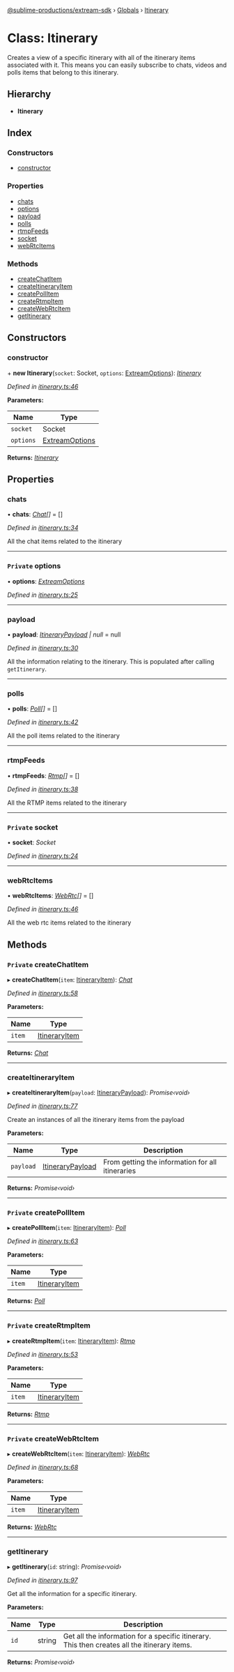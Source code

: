 [@sublime-productions/extream-sdk](../README.md) › [Globals](../globals.md) › [Itinerary](itinerary.md)

# Class: Itinerary

Creates a view of a specific itinerary with all of the itinerary items associated with it.
This means you can easily subscribe to chats, videos and polls items that belong to this itinerary.

## Hierarchy

* **Itinerary**

## Index

### Constructors

* [constructor](itinerary.md#constructor)

### Properties

* [chats](itinerary.md#chats)
* [options](itinerary.md#private-options)
* [payload](itinerary.md#payload)
* [polls](itinerary.md#polls)
* [rtmpFeeds](itinerary.md#rtmpfeeds)
* [socket](itinerary.md#private-socket)
* [webRtcItems](itinerary.md#webrtcitems)

### Methods

* [createChatItem](itinerary.md#private-createchatitem)
* [createItineraryItem](itinerary.md#createitineraryitem)
* [createPollItem](itinerary.md#private-createpollitem)
* [createRtmpItem](itinerary.md#private-creatertmpitem)
* [createWebRtcItem](itinerary.md#private-createwebrtcitem)
* [getItinerary](itinerary.md#getitinerary)

## Constructors

###  constructor

\+ **new Itinerary**(`socket`: Socket, `options`: [ExtreamOptions](../interfaces/extreamoptions.md)): *[Itinerary](itinerary.md)*

*Defined in [itinerary.ts:46](https://github.com/Extream-SaaS/ex-sdk/blob/4323002/src/itinerary.ts#L46)*

**Parameters:**

Name | Type |
------ | ------ |
`socket` | Socket |
`options` | [ExtreamOptions](../interfaces/extreamoptions.md) |

**Returns:** *[Itinerary](itinerary.md)*

## Properties

###  chats

• **chats**: *[Chat](chat.md)[]* = []

*Defined in [itinerary.ts:34](https://github.com/Extream-SaaS/ex-sdk/blob/4323002/src/itinerary.ts#L34)*

All the chat items related to the itinerary

___

### `Private` options

• **options**: *[ExtreamOptions](../interfaces/extreamoptions.md)*

*Defined in [itinerary.ts:25](https://github.com/Extream-SaaS/ex-sdk/blob/4323002/src/itinerary.ts#L25)*

___

###  payload

• **payload**: *[ItineraryPayload](../interfaces/itinerarypayload.md) | null* = null

*Defined in [itinerary.ts:30](https://github.com/Extream-SaaS/ex-sdk/blob/4323002/src/itinerary.ts#L30)*

All the information relating to the itinerary. This is populated after calling `getItinerary`.

___

###  polls

• **polls**: *[Poll](poll.md)[]* = []

*Defined in [itinerary.ts:42](https://github.com/Extream-SaaS/ex-sdk/blob/4323002/src/itinerary.ts#L42)*

All the poll items related to the itinerary

___

###  rtmpFeeds

• **rtmpFeeds**: *[Rtmp](rtmp.md)[]* = []

*Defined in [itinerary.ts:38](https://github.com/Extream-SaaS/ex-sdk/blob/4323002/src/itinerary.ts#L38)*

All the RTMP items related to the itinerary

___

### `Private` socket

• **socket**: *Socket*

*Defined in [itinerary.ts:24](https://github.com/Extream-SaaS/ex-sdk/blob/4323002/src/itinerary.ts#L24)*

___

###  webRtcItems

• **webRtcItems**: *[WebRtc](webrtc.md)[]* = []

*Defined in [itinerary.ts:46](https://github.com/Extream-SaaS/ex-sdk/blob/4323002/src/itinerary.ts#L46)*

All the web rtc items related to the itinerary

## Methods

### `Private` createChatItem

▸ **createChatItem**(`item`: [ItineraryItem](itineraryitem.md)): *[Chat](chat.md)*

*Defined in [itinerary.ts:58](https://github.com/Extream-SaaS/ex-sdk/blob/4323002/src/itinerary.ts#L58)*

**Parameters:**

Name | Type |
------ | ------ |
`item` | [ItineraryItem](itineraryitem.md) |

**Returns:** *[Chat](chat.md)*

___

###  createItineraryItem

▸ **createItineraryItem**(`payload`: [ItineraryPayload](../interfaces/itinerarypayload.md)): *Promise‹void›*

*Defined in [itinerary.ts:77](https://github.com/Extream-SaaS/ex-sdk/blob/4323002/src/itinerary.ts#L77)*

Create an instances of all the itinerary items from the payload

**Parameters:**

Name | Type | Description |
------ | ------ | ------ |
`payload` | [ItineraryPayload](../interfaces/itinerarypayload.md) | From getting the information for all itineraries  |

**Returns:** *Promise‹void›*

___

### `Private` createPollItem

▸ **createPollItem**(`item`: [ItineraryItem](itineraryitem.md)): *[Poll](poll.md)*

*Defined in [itinerary.ts:63](https://github.com/Extream-SaaS/ex-sdk/blob/4323002/src/itinerary.ts#L63)*

**Parameters:**

Name | Type |
------ | ------ |
`item` | [ItineraryItem](itineraryitem.md) |

**Returns:** *[Poll](poll.md)*

___

### `Private` createRtmpItem

▸ **createRtmpItem**(`item`: [ItineraryItem](itineraryitem.md)): *[Rtmp](rtmp.md)*

*Defined in [itinerary.ts:53](https://github.com/Extream-SaaS/ex-sdk/blob/4323002/src/itinerary.ts#L53)*

**Parameters:**

Name | Type |
------ | ------ |
`item` | [ItineraryItem](itineraryitem.md) |

**Returns:** *[Rtmp](rtmp.md)*

___

### `Private` createWebRtcItem

▸ **createWebRtcItem**(`item`: [ItineraryItem](itineraryitem.md)): *[WebRtc](webrtc.md)*

*Defined in [itinerary.ts:68](https://github.com/Extream-SaaS/ex-sdk/blob/4323002/src/itinerary.ts#L68)*

**Parameters:**

Name | Type |
------ | ------ |
`item` | [ItineraryItem](itineraryitem.md) |

**Returns:** *[WebRtc](webrtc.md)*

___

###  getItinerary

▸ **getItinerary**(`id`: string): *Promise‹void›*

*Defined in [itinerary.ts:97](https://github.com/Extream-SaaS/ex-sdk/blob/4323002/src/itinerary.ts#L97)*

Get all the information for a specific itinerary.

**Parameters:**

Name | Type | Description |
------ | ------ | ------ |
`id` | string | Get all the information for a specific itinerary. This then creates all the itinerary items.  |

**Returns:** *Promise‹void›*
